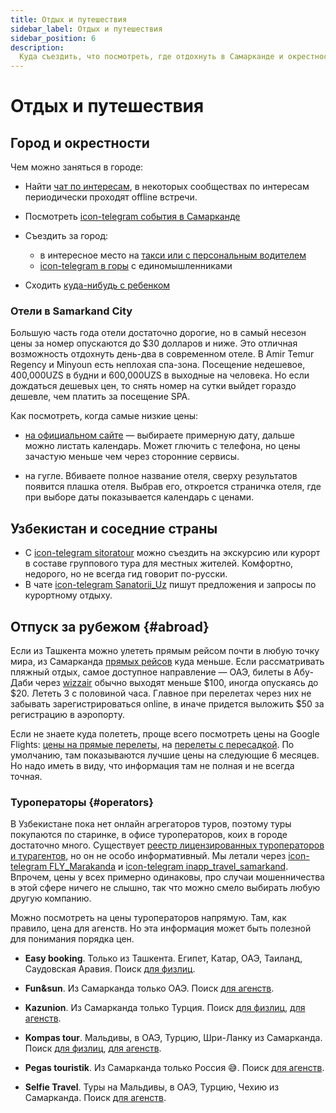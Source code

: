 ```yaml
---
title: Отдых и путешествия
sidebar_label: Отдых и путешествия
sidebar_position: 6
description:
  Куда съездить, что посмотреть, где отдохнуть в Самарканде и окрестностях
---
```


# Отдых и путешествия

## Город и окрестности

Чем можно заняться в городе:

- Найти [чат по интересам](../other/links.md#activities), в некоторых
  сообществах по интересам периодически проходят offline встречи.

- Посмотреть [icon-telegram события в Самарканде](https://t.me/afisha_samarkand)

- Съездить за город:

  - в интересное место на
    [такси или с персональным водителем](./transport.md#taxi)
  - [icon-telegram в горы](https://t.me/PogoramSamarkanda) с единомышленниками

- Сходить [куда-нибудь с ребенком](../children/activities.md)

### Отели в Samarkand City

Большую часть года отели достаточно дорогие, но в самый несезон цены за номер
опускаются до $30 долларов и ниже. Это отличная возможность отдохнуть день-два в
современном отеле. В Amir Temur Regency и Minyoun есть неплохая спа-зона.
Посещение недешевое, 400,000UZS в будни и 600,000UZS в выходные на человека. Но
если дождаться дешевых цен, то снять номер на сутки выйдет гораздо дешевле, чем
платить за посещение SPA.

Как посмотреть, когда самые низкие цены:

- [на официальном сайте](https://www.silkroad-samarkand.com/booking/?nights=1&adults=2&hotel_id=24001)
  — выбираете примерную дату, дальше можно листать календарь. Может глючить с
  телефона, но цены зачастую меньше чем через сторонние сервисы.

- на гугле. Вбиваете полное название отеля, сверху результатов появится плашка
  отеля. Выбрав его, откроется страничка отеля, где при выборе даты показывается
  календарь с ценами.

## Узбекистан и соседние страны

- С [icon-telegram sitoratour](https://t.me/sitoratour) можно съездить на
  экскурсию или курорт в составе группового тура для местных жителей. Комфортно,
  недорого, но не всегда гид говорит по-русски.
- В чате [icon-telegram Sanatоrii_Uz](https://t.me/sanatorii_uz) пишут
  предложения и запросы по курортному отдыху.

## Отпуск за рубежом {#abroad}

Если из Ташкента можно улететь прямым рейсом почти в любую точку мира, из
Самарканда [прямых рейсов](./transport.md#airport) куда меньше. Если
рассматривать пляжный отдых, самое доступное направление — ОАЭ, билеты в
Абу-Даби через
[wizzair](https://wizzair.com/en-gb#/booking/select-flight/SKD/AUH/) обычно
выходят меньше $100, иногда опускаясь до $20. Лететь 3 с половиной часа. Главное
при перелетах через них не забывать зарегистрироваться online, в иначе придется
выложить $50 за регистрацию в аэропорту.

Если не знаете куда полететь, проще всего посмотреть цены на Google Flights:
[цены на прямые перелеты](https://www.google.com/travel/explore?tfs=CBwQAxoQKABqDAgCEggvbS8wZGwzZ0ABSAFwAoIBCwj___________8BmAECsgEEGAEgAQ&tfu=GgAqAA),
на
[перелеты с пересадкой](https://www.google.com/travel/explore?tfs=CBwQAxoOagwIAhIIL20vMGRsM2dAAUgBcAKCAQsI____________AZgBArIBBBgBIAE&tfu=GgAqAA).
По умолчанию, там показываются лучшие цены на следующие 6 месяцев. Но надо иметь
в виду, что информация там не полная и не всегда точная.

### Туроператоры {#operators}

В Узбекистане пока нет онлайн агрегаторов туров, поэтому туры покупаются по
старинке, в офисе туроператоров, коих в городе достаточно много. Существует
[реестр лицензированных туроператоров и турагентов](https://uzbekistan.travel/ru/travel-agencies/),
но он не особо информативный. Мы летали через
[icon-telegram FLY_Marakanda](https://t.me/FLY_Marakanda) и
[icon-telegram inapp_travel_samarkand](https://t.me/inapp_travel_samarkand).
Впрочем, цены у всех примерно одинаковы, про случаи мошенничества в этой сфере
ничего не слышно, так что можно смело выбирать любую другую компанию.

Можно посмотреть на цены туроператоров напрямую. Там, как правило, цена для
агенств. Но эта информация может быть полезной для понимания порядка цен.

- **Easy booking**. Только из Ташкента. Египет, Катар, ОАЭ, Таиланд, Саудовская
  Аравия. Поиск [для физлиц](https://easybooking.uz/tours/offers/all).

- **Fun&sun**. Из Самарканда только ОАЭ. Поиск
  [для агенств](https://b2b.fstravel.asia/search_tour).

- **Kazunion**. Из Самарканда только Турция. Поиск
  [для физлиц](https://kazunion.com/),
  [для агенств](https://online.kazunion.com/).

- **Kompas tour**. Мальдивы, в ОАЭ, Турцию, Шри-Ланку из Самарканда. Поиск
  [для физлиц](https://kompastour.com/uz/rus/tours/),
  [для агенств](https://online.kompastour.uz/).

- **Pegas touristik**. Из Самарканда только Россия 😅. Поиск
  [для агенств](https://pegasys.uz.pegast.asia/).

- **Selfie Travel**. Туры на Мальдивы, в ОАЭ, Турцию, Чехию из Самарканда. Поиск
  [для агенств](https://b2b.selfietravel.kz/).
